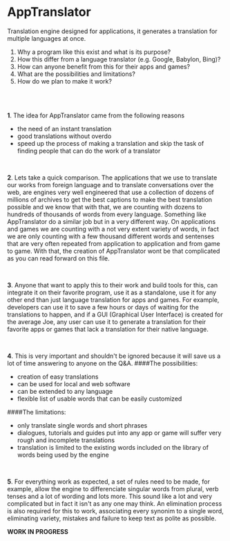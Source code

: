 # AppTranslator
Translation engine designed for applications, it generates a translation for multiple languages at once.

1. Why a program like this exist and what is its purpose?
2. How this differ from a language translator (e.g. Google, Babylon, Bing)?
3. How can anyone benefit from this for their apps and games?
4. What are the possibilities and limitations?
5. How do we plan to make it work?

<br> <br>

**1**. The idea for AppTranslator came from the following reasons
  - the need of an instant translation
  - good translations without overdo
  - speed up the process of making a translation and skip the task of finding people that can do the work of a translator

<br>

**2**. Lets take a quick comparison. The applications that we use to translate our works from foreign language and to translate conversations over the web, are engines very well engineered that use a collection of dozens of millions of archives to get the best captions to make the best translation possible and we know that with that, we are counting with dozens to hundreds of thousands of words from every language.
Something like AppTranslator do a similar job but in a very different way. On applications and games we are counting with a not very extent variety of words, in fact we are only counting with a few thousand different words and sentenses that are very often repeated from application to application and from game to game. With that, the creation of AppTranslator wont be that complicated as you can read forward on this file.

<br>

**3**. Anyone that want to apply this to their work and build tools for this, can integrate it on their favorite program, use it as a standalone, use it for any other end than just language translation for apps and games. For example, developers can use it to save a few hours or days of waiting for the translations to happen, and if a GUI (Graphical User Interface) is created for the average Joe, any user can use it to generate a translation for their favorite apps or games that lack a translation for their native language.

<br>

**4**. This is very important and shouldn't be ignored because it will save us a lot of time answering to anyone on the Q&A.
####The possibilities:
- creation of easy translations
- can be used for local and web software
- can be extended to any language 
- flexible list of usable words that can be easily customized

####The limitations:
- only translate single words and short phrases
- dialogues, tutorials and guides put into any app or game will suffer very rough and incomplete translations
- translation is limited to the existing words included on the library of words being used by the engine

<br>

**5**. For everything work as expected, a set of rules need to be made, for example, allow the engine to differenciate singular words from plural, verb tenses and a lot of wording and lots more. This sound like a lot and very complicated but in fact it isn't as any one may think. An elimination process is also required for this to work, associating every synonim to a single word, eliminating variety, mistakes and failure to keep text as polite as possible.

**WORK IN PROGRESS**

